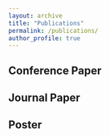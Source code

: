 ```yaml
---
layout: archive
title: "Publications"
permalink: /publications/
author_profile: true
---
```


Conference Paper
---
Journal Paper
---
Poster
---
